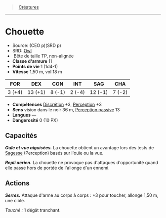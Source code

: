 ﻿---
!MonsterItem
Family: MonsterHD
Type: Bête
Size: TP
Alignment: non-alignée
ArmorClass: 11
HitPoints: 1 (1d4-1)
Speed: 1,50 m, vol 18 m
Strength: ' 3 (+4)'
Dexterity: 13 (+1)
Constitution: ' 8 (-1)'
Intelligence: ' 2 (-4)'
Wisdom: 12 (+1)
Charisma: ' 7 (-2)'
Skills: '[Discrétion](hd_abilities_dexterity_discretion.md) +3, [Perception](hd_abilities_wisdom_perception.md) +3'
Senses: vision dans le noir 36 m, [Perception passive](hd_abilities_dexterity_perception_passive.md) 13
Languages: —
Challenge: 0 (10 PX)
Id: monsters_hd.md#chouette
ParentLink: monsters_hd.md#créatures
Name: Chouette
ParentName: Créatures
NameLevel: 1
AltName: '[Owl](srd_monsters_owl.md)'
Source: (CEO p)(SRD p)
Attributes:
  Name: Chouette
  Markdown: >+
    # <!--Name-->Chouette<!--/Name-->


    - Source: <!--Source-->(CEO p)(SRD p)<!--/Source-->

    - SRD: <!--AltName-->[Owl](srd_monsters_owl.md)<!--/AltName-->

    -  <!--Type-->Bête<!--/Type--> de taille <!--Size-->TP<!--/Size-->, <!--Alignment-->non-alignée<!--/Alignment-->

    - **Classe d'armure** <!--ArmorClass-->11<!--/ArmorClass-->

    - **Points de vie** <!--HitPoints-->1 (1d4-1)<!--/HitPoints-->

    - **Vitesse** <!--Speed-->1,50 m, vol 18 m<!--/Speed-->


    |FOR|DEX|CON|INT|SAG|CHA|

    |---|---|---|---|---|---|

    |<!--Strength--> 3 (+4)<!--/Strength-->|<!--Dexterity-->13 (+1)<!--/Dexterity-->|<!--Constitution--> 8 (-1)<!--/Constitution-->|<!--Intelligence--> 2 (-4)<!--/Intelligence-->|<!--Wisdom-->12 (+1)<!--/Wisdom-->|<!--Charisma--> 7 (-2)<!--/Charisma-->|


    - **Compétences** <!--Skills-->[Discrétion](hd_abilities_dexterity_discretion.md) +3, [Perception](hd_abilities_wisdom_perception.md) +3<!--/Skills-->

    - **Sens** <!--Senses-->vision dans le noir 36 m, [Perception passive](hd_abilities_dexterity_perception_passive.md) 13<!--/Senses-->

    - **Langues** <!--Languages-->—<!--/Languages-->

    - **Dangerosité** <!--Challenge-->0 (10 PX)<!--/Challenge-->


    ## Capacités


    **_Ouïe et vue aiguisées._** La chouette obtient un avantage lors des tests de [Sagesse](hd_abilities_wisdom.md) (Perception) basés sur l'ouïe ou la vue.


    **_Repli aérien._** La chouette ne provoque pas d'attaques d'opportunité quand elle passe hors de portée de l'allonge d'un ennemi.


    ## Actions


    **_Serres._** Attaque d'arme au corps à corps : +3 pour toucher, allonge 1,50 m, une cible.


    _Touché :_ 1 dégât tranchant.

  Source: (CEO p)(SRD p)
  AltName: '[Owl](srd_monsters_owl.md)'
  Type: Bête
  Size: TP
  Alignment: non-alignée
  ArmorClass: 11
  HitPoints: 1 (1d4-1)
  Speed: 1,50 m, vol 18 m
  Strength: ' 3 (+4)'
  Dexterity: 13 (+1)
  Constitution: ' 8 (-1)'
  Intelligence: ' 2 (-4)'
  Wisdom: 12 (+1)
  Charisma: ' 7 (-2)'
  Skills: '[Discrétion](hd_abilities_dexterity_discretion.md) +3, [Perception](hd_abilities_wisdom_perception.md) +3'
  Senses: vision dans le noir 36 m, [Perception passive](hd_abilities_dexterity_perception_passive.md) 13
  Languages: —
  Challenge: 0 (10 PX)
AttributesDictionary: >+
  Name: Chouette

  Markdown: >+

    # <!--Name-->Chouette<!--/Name-->





    - Source: <!--Source-->(CEO p)(SRD p)<!--/Source-->



    - SRD: <!--AltName-->[Owl](srd_monsters_owl.md)<!--/AltName-->



    -  <!--Type-->Bête<!--/Type--> de taille <!--Size-->TP<!--/Size-->, <!--Alignment-->non-alignée<!--/Alignment-->



    - **Classe d'armure** <!--ArmorClass-->11<!--/ArmorClass-->



    - **Points de vie** <!--HitPoints-->1 (1d4-1)<!--/HitPoints-->



    - **Vitesse** <!--Speed-->1,50 m, vol 18 m<!--/Speed-->





    |FOR|DEX|CON|INT|SAG|CHA|



    |---|---|---|---|---|---|



    |<!--Strength--> 3 (+4)<!--/Strength-->|<!--Dexterity-->13 (+1)<!--/Dexterity-->|<!--Constitution--> 8 (-1)<!--/Constitution-->|<!--Intelligence--> 2 (-4)<!--/Intelligence-->|<!--Wisdom-->12 (+1)<!--/Wisdom-->|<!--Charisma--> 7 (-2)<!--/Charisma-->|





    - **Compétences** <!--Skills-->[Discrétion](hd_abilities_dexterity_discretion.md) +3, [Perception](hd_abilities_wisdom_perception.md) +3<!--/Skills-->



    - **Sens** <!--Senses-->vision dans le noir 36 m, [Perception passive](hd_abilities_dexterity_perception_passive.md) 13<!--/Senses-->



    - **Langues** <!--Languages-->—<!--/Languages-->



    - **Dangerosité** <!--Challenge-->0 (10 PX)<!--/Challenge-->





    ## Capacités





    **_Ouïe et vue aiguisées._** La chouette obtient un avantage lors des tests de [Sagesse](hd_abilities_wisdom.md) (Perception) basés sur l'ouïe ou la vue.





    **_Repli aérien._** La chouette ne provoque pas d'attaques d'opportunité quand elle passe hors de portée de l'allonge d'un ennemi.





    ## Actions





    **_Serres._** Attaque d'arme au corps à corps : +3 pour toucher, allonge 1,50 m, une cible.





    _Touché :_ 1 dégât tranchant.



  Source: (CEO p)(SRD p)

  AltName: '[Owl](srd_monsters_owl.md)'

  Type: Bête

  Size: TP

  Alignment: non-alignée

  ArmorClass: 11

  HitPoints: 1 (1d4-1)

  Speed: 1,50 m, vol 18 m

  Strength: ' 3 (+4)'

  Dexterity: 13 (+1)

  Constitution: ' 8 (-1)'

  Intelligence: ' 2 (-4)'

  Wisdom: 12 (+1)

  Charisma: ' 7 (-2)'

  Skills: '[Discrétion](hd_abilities_dexterity_discretion.md) +3, [Perception](hd_abilities_wisdom_perception.md) +3'

  Senses: vision dans le noir 36 m, [Perception passive](hd_abilities_dexterity_perception_passive.md) 13

  Languages: —

  Challenge: 0 (10 PX)

---
> [Créatures](hd_monsters.md)

---

# Chouette

- Source: (CEO p)(SRD p)
- SRD: [Owl](srd_monsters_owl.md)
-  Bête de taille TP, non-alignée
- **Classe d'armure** 11
- **Points de vie** 1 (1d4-1)
- **Vitesse** 1,50 m, vol 18 m

|FOR|DEX|CON|INT|SAG|CHA|
|---|---|---|---|---|---|
| 3 (+4)|13 (+1)| 8 (-1)| 2 (-4)|12 (+1)| 7 (-2)|

- **Compétences** [Discrétion](hd_abilities_dexterity_discretion.md) +3, [Perception](hd_abilities_wisdom_perception.md) +3
- **Sens** vision dans le noir 36 m, [Perception passive](hd_abilities_dexterity_perception_passive.md) 13
- **Langues** —
- **Dangerosité** 0 (10 PX)

## Capacités

**_Ouïe et vue aiguisées._** La chouette obtient un avantage lors des tests de [Sagesse](hd_abilities_wisdom.md) (Perception) basés sur l'ouïe ou la vue.

**_Repli aérien._** La chouette ne provoque pas d'attaques d'opportunité quand elle passe hors de portée de l'allonge d'un ennemi.

## Actions

**_Serres._** Attaque d'arme au corps à corps : +3 pour toucher, allonge 1,50 m, une cible.

_Touché :_ 1 dégât tranchant.

